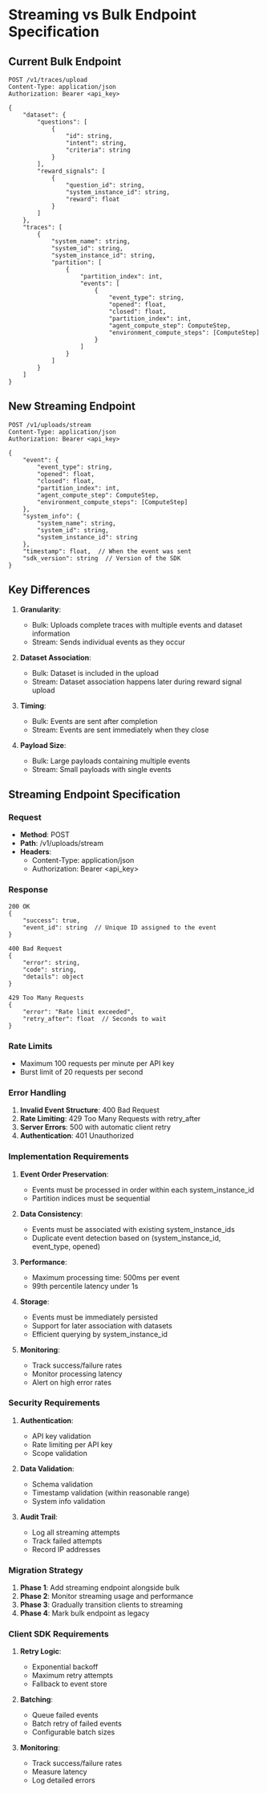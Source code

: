 # Streaming vs Bulk Endpoint Specification

## Current Bulk Endpoint

```
POST /v1/traces/upload
Content-Type: application/json
Authorization: Bearer <api_key>

{
    "dataset": {
        "questions": [
            {
                "id": string,
                "intent": string,
                "criteria": string
            }
        ],
        "reward_signals": [
            {
                "question_id": string,
                "system_instance_id": string,
                "reward": float
            }
        ]
    },
    "traces": [
        {
            "system_name": string,
            "system_id": string,
            "system_instance_id": string,
            "partition": [
                {
                    "partition_index": int,
                    "events": [
                        {
                            "event_type": string,
                            "opened": float,
                            "closed": float,
                            "partition_index": int,
                            "agent_compute_step": ComputeStep,
                            "environment_compute_steps": [ComputeStep]
                        }
                    ]
                }
            ]
        }
    ]
}
```

## New Streaming Endpoint

```
POST /v1/uploads/stream
Content-Type: application/json
Authorization: Bearer <api_key>

{
    "event": {
        "event_type": string,
        "opened": float,
        "closed": float,
        "partition_index": int,
        "agent_compute_step": ComputeStep,
        "environment_compute_steps": [ComputeStep]
    },
    "system_info": {
        "system_name": string,
        "system_id": string,
        "system_instance_id": string
    },
    "timestamp": float,  // When the event was sent
    "sdk_version": string  // Version of the SDK
}
```

## Key Differences

1. **Granularity**:
   - Bulk: Uploads complete traces with multiple events and dataset information
   - Stream: Sends individual events as they occur

2. **Dataset Association**:
   - Bulk: Dataset is included in the upload
   - Stream: Dataset association happens later during reward signal upload

3. **Timing**:
   - Bulk: Events are sent after completion
   - Stream: Events are sent immediately when they close

4. **Payload Size**:
   - Bulk: Large payloads containing multiple events
   - Stream: Small payloads with single events

## Streaming Endpoint Specification

### Request

- **Method**: POST
- **Path**: /v1/uploads/stream
- **Headers**:
  - Content-Type: application/json
  - Authorization: Bearer <api_key>

### Response

```
200 OK
{
    "success": true,
    "event_id": string  // Unique ID assigned to the event
}

400 Bad Request
{
    "error": string,
    "code": string,
    "details": object
}

429 Too Many Requests
{
    "error": "Rate limit exceeded",
    "retry_after": float  // Seconds to wait
}
```

### Rate Limits
- Maximum 100 requests per minute per API key
- Burst limit of 20 requests per second

### Error Handling
1. **Invalid Event Structure**: 400 Bad Request
2. **Rate Limiting**: 429 Too Many Requests with retry_after
3. **Server Errors**: 500 with automatic client retry
4. **Authentication**: 401 Unauthorized

### Implementation Requirements

1. **Event Order Preservation**:
   - Events must be processed in order within each system_instance_id
   - Partition indices must be sequential

2. **Data Consistency**:
   - Events must be associated with existing system_instance_ids
   - Duplicate event detection based on (system_instance_id, event_type, opened)

3. **Performance**:
   - Maximum processing time: 500ms per event
   - 99th percentile latency under 1s

4. **Storage**:
   - Events must be immediately persisted
   - Support for later association with datasets
   - Efficient querying by system_instance_id

5. **Monitoring**:
   - Track success/failure rates
   - Monitor processing latency
   - Alert on high error rates

### Security Requirements

1. **Authentication**:
   - API key validation
   - Rate limiting per API key
   - Scope validation

2. **Data Validation**:
   - Schema validation
   - Timestamp validation (within reasonable range)
   - System info validation

3. **Audit Trail**:
   - Log all streaming attempts
   - Track failed attempts
   - Record IP addresses

### Migration Strategy

1. **Phase 1**: Add streaming endpoint alongside bulk
2. **Phase 2**: Monitor streaming usage and performance
3. **Phase 3**: Gradually transition clients to streaming
4. **Phase 4**: Mark bulk endpoint as legacy

### Client SDK Requirements

1. **Retry Logic**:
   - Exponential backoff
   - Maximum retry attempts
   - Fallback to event store

2. **Batching**:
   - Queue failed events
   - Batch retry of failed events
   - Configurable batch sizes

3. **Monitoring**:
   - Track success/failure rates
   - Measure latency
   - Log detailed errors 